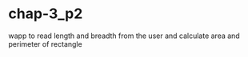 # chap-3_p2
wapp to read length and breadth from the user and calculate area and perimeter of rectangle
